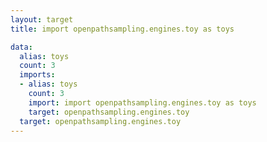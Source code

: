 ```yaml
---
layout: target
title: import openpathsampling.engines.toy as toys

data:
  alias: toys
  count: 3
  imports:
  - alias: toys
    count: 3
    import: import openpathsampling.engines.toy as toys
    target: openpathsampling.engines.toy
  target: openpathsampling.engines.toy
---
```

